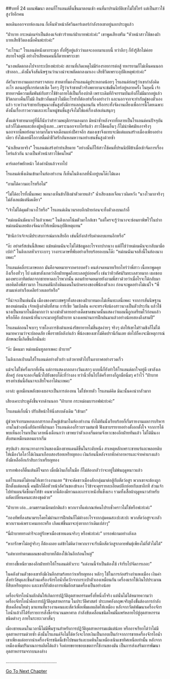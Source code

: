 ##บทที่ 24 แผนพัฒนา
ตอนที่โรแลนด์ตื่นขึ้นมาตอนเช้า คนที่มาปรนนิบัติเขาไม่ใช่ไทร์ แต่เป็นสาวใช้สูงวัยอีกคน


พอเดินออกจากห้องนอน ก็เห็นหัวหน้าอัศวินคาร์เตอร์กำลังรอเขาอยู่นอกประตูแล้ว


“ฝ่าบาท กระหม่อมจำเป็นต้องแจ้งข่าวร้ายแก่ฝ่าบาทพ่ะย่ะค่ะ” เขาพูดเสียงขรึม “หัวหน้าสาวใช้ของฝ่าบาทเสียชีวิตลงเมื่อคืนพ่ะย่ะค่ะ”


“อะไรนะ” โรแลนด์หนังตากระตุก ทั้งที่รู้อยู่แล้วว่าผลจะออกมาแบบนี้ ทว่าลึกๆ ก็ยังรู้สึกไม่ค่อยสบายใจอยู่ดี อย่างไรเสียคนคนนี้ก็ตายเพราะเขา


“นางพลัดตกลงไปจากระเบียงพ่ะย่ะค่ะ สถานที่เกิดเหตุไม่มีร่องรอยการต่อสู้ ทหารยามก็ไม่เห็นคนนอกเข้าออก...ดังนั้นจึงสันนิษฐานว่านางน่าจะพลัดตกลงมาเอง เสียชีวิตเพราะอุบัติเหตุพ่ะย่ะค่ะ”


อัศวินรายงานผลการตรวจสอบ สายตาที่มองโรแลนด์ดูประหลาดน้อยๆ โรแลนด์ย่อมรู้ว่าเขากำลังคิดอะไร ตอนอยู่ที่เกรย์คาสเซิล ใครๆ ก็รู้ว่าเจ้าชายตัวจริงพยายามจะข่มขืนไทร์อยู่หลายครั้ง ในยุคนี้ เจ้าชายอาจมีความสัมพันธ์กับสาวใช้ข้างกายได้เป็นเรื่องปกติ เพราะเดิมทีกิจกรรมบันเทิงก็ไม่มีมากอยู่แล้ว ชีวิตกลางคืนก็ไม่มี กินข้าวอิ่มเแล้วไม่มีอะไรทำก็ต้องทำเรื่องอย่างว่า และนอกจากจะทำกับคู่ของตัวเองแล้ว ระหว่างเจ้าชายกับขุนนางชั้นสูงยังมีการแลกคู่นอนกัน หรือกระทั่งจัดงานเลี้ยงเพื่อการนี้โดยเฉพาะ ดังนั้นเรื่องราวความเละเทะในหมู่ชนชั้นสูงจึงไม่ใช่แค่เรื่องล้อเล่นสนุกๆ


ตั้งแต่เจ้าชายมาอยู่ที่นี่ก็นับว่าสำรวมพฤติกรรมลงมาก มิหนำซ้ำหลังจากที่กลายเป็นโรแลนด์คนปัจจุบันแล้วก็ไม่เคยแตะต้องผู้หญิงเลย...เพราะนอกจากไทร์แล้ว สาวใช้คนอื่นๆ ก็ไม่น่าพิศมัยเอาจริงๆ นอกจากนี้พอย้อนเวลามาก็มาเจอเดือนแห่งปีศาจอีก สมองเขาจึงแทบจะมีแต่แผนสร้างเมืองเพียงอย่างเดียว ยังไม่เคยมีโอกาสดื่มด่ำชีวิตรักอันหอมหวานอย่างชนชั้นสูงด้วยซ้ำ


“น่าเสียดายจริง” โรแลนด์แสร้งทำท่าเสียดาย “อย่างนั้นก็ให้สาวใช้คนที่ปรนนิบัติข้าเมื่อเช้าจัดการเรื่องไทร์แล้วกัน นางเป็นหัวหน้าสาวใช้คนใหม่”


คาร์เตอร์พยักหน้า โค้งคำนับแล้วจากไป


โรแลนด์เพิ่งเดินเข้ามาในห้องทำงาน ก็เห็นไนติงเกลที่นั่งอยู่บนโต๊ะไม้แดง


“ถามได้ความอะไรหรือไม่”


“ไม่ได้อะไรทั้งนั้นเพคะ พอนางเห็นข้าก็ชิงฆ่าตัวตายแล้ว” น้ำเสียงเธอเจือแววผิดหวัง “นางไวมากจริงๆ ไม่ลังเลแม้แต่นิดเดียว”


“เจ้าไม่ได้คุมตัวนางไว้หรือ” โรแลนด์เดินวนรอบอีกฝ่ายก่อนจะทิ้งตัวลงบนเก้าอี้


“หม่อมฉันมัดนางไว้แล้วเพคะ” ไนติงเกลโน้มตัวมาใกล้เขา “แต่ใครจะรู้ว่านางจะซ่อนยาพิษไว้ในปาก หม่อมฉันเลยต้องจัดฉากให้เหมือนอุบัติเหตุแทน”


“ข้านึกว่าเจ้าจะมีประสบการณ์มากเสียอีก เช่นนี้ยังกล้ารับค่าตอบแทนอีกหรือ”


“อ๊ะ อย่าตรัสเช่นนี้สิเพคะ แม้หม่อมฉันจะไม่ได้ข้อมูลอะไรจากปากนาง แต่ก็ใช่ว่าหม่อมฉันจะกลับมามือเปล่า” ไนติงเกลหัวเราะเบาๆ วางกระดาษที่พับอย่างเรียบร้อยลงบนโต๊ะ “หม่อมฉันเจอสิ่งนี้ในห้องนางเพคะ”


โรแลนด์คลี่กระดาษออก มันคือจดหมายจากครอบครัว คนส่งจดหมายเรียกไทร์ว่าพี่สาว เนื้อหาพูดคุยถึงเรื่องทั่วๆ ไป แต่เขาสังเกตว่าอีกฝ่ายพูดถึงทะเลอยู่บ่อยครั้ง เช่นว่าทิวทัศน์ริมทะเลสวยมาก เธอชอบมองพระอาทิตย์ตกจากชายหาดอะไรพวกนั้น ตอนท้ายจดหมายยังถามพี่สาวด้วยว่าเมื่อไรจะได้กลับมา เธอคิดถึงพี่สาวมาก โรแลนด์นึกถึงดินแดนในปกครองของพี่น้องตัวเอง ก่อนจะพูดอย่างไม่แน่ใจ “พี่สามแห่งท่าเรือเคลียร์วอเตอร์หรือ”


“ก็น่าจะเป็นเช่นนั้น เมืองของพระเชษฐาทั้งสองของฝ่าบาทมองไม่เห็นทะเลนี่เพคะ จากการสันนิษฐานของหม่อมฉัน เจ้าหญิงลำดับที่สาม การ์เซีย วิมเบิลดัน คงจะทรงจับน้องสาวนางเป็นตัวประกัน แล้วใช้นางเป็นหมากในมือมากกว่า นางฆ่าตัวตายอย่างเด็ดขาดขนาดนั้นแสดงว่าแผนนี้ถูกเตรียมไว้ก่อนแล้ว หรือก็คือ ก่อนหน้าที่นางจะมาอยู่กับฝ่าบาท นางเคยผ่านการฝึกฝนมาแล้วอย่างน้อยสองถึงสามปี”


โรแลนด์ถอนใจเบาๆ ราชโองการชิงตำแหน่งรัชทายาทไม่สิ้นสุดง่ายๆ จริงๆ ต่อให้เขาไม่ร่วมชิงก็ไม่ได้หมายความว่าจะปลอดภัย เพื่อราชบัลลังก์แล้ว พี่น้องของเขาไม่คิดปรานีกันเลย ต่อไปก็คงจะมีเหตุการณ์ลักษณะนี้เกิดขึ้นอีกนั่นล่ะ


“อ๊ะ มีคนมา หม่อมฉันทูลลาเพคะ ฝ่าบาท”


ไนติงเกลเป่าลมใส่โรแลนด์อย่างยั่วเย้า แล้วหายตัวไปในอากาศอย่างรวดเร็ว


แม้จะไม่ใช่ครั้งแรกที่เห็น แต่การแสดงกลกลางวันแสกๆ แบบนี้ก็ยังทำให้โรแลนด์ตกใจอยู่ดี เขาลังเลสักครู่ ก่อนจะลองจิ้มนิ้วไปยังขอบโต๊ะที่ว่างลง ทว่านิ้วยื่นไปได้ครึ่งทางก็ถูกมือนิ่มๆ คว้าไว้ “ฝ่าบาท ทรงทำเช่นนี้อันนาจะเสียใจเอาได้นะเพคะ”


เอาล่ะ ดูเหมือนพลังของเธอจะเป็นการล่องหน ไม่ใช่หายตัว โรแลนด์คิด มิฉะนั้นคงน่ากลัวมาก


เสียงเคาะประตูดังขึ้นจากด้านนอก “ฝ่าบาท กระหม่อมบารอฟพ่ะย่ะค่ะ”


โรแลนด์เก็บนิ้ว ปรับสีหน้าให้นิ่งสงบดังเดิม “เข้ามา”


ผู้ช่วยเจ้ากรมหอบเอกสารกองใหญ่เข้ามาในห้องทำงาน ยังไม่ทันนั่งเรียบร้อยก็เริ่มรายงานผลการบริหารงานในช่วงหนึ่งสัปดาห์ที่ผ่านมา โรแลนด์เองก็รวบรวมสมาธิ ฟังเขาบรรยายอย่างตั้งอกตั้งใจ จากการได้พบเห็นอะไรมาเป็นเวลาหนึ่งเดือนกว่า เขาพบว่าตัวเองเริ่มตามจังหวะของอีกฝ่ายทันแล้ว ไม่ได้มึนงงสับสนเหมือนตอนแรกเริ่ม


สรุปแล้ว สถานะทางการเงินของเมืองชายแดนดีขึ้นในระดับหนึ่ง สาเหตุหลักเพราะขายแร่และพลอยดิบให้เมืองวิลโลว์ได้เงินมาเกือบสองร้อยเหรียญทอง เงินก้อนนี้หลังจากหักค่าอาหารและจ่ายค่าแรงแล้ว ยังมีเหลืออีกเก้าสิบกว่าเหรียญทอง


บารอฟเองก็ตื่นเต้นดีใจมาก เมื่อมีเงินเก็บในมือ ก็ไม่ต้องกลัวว่าจะอยู่ไม่พ้นฤดูหนาวแล้ว


แต่โรแลนด์ไม่ยอมให้เขาว่างงานเลย “ข้าจะคัดชาวเมืองสักกลุ่มมาต่อสู้กับสัตว์อสูร พวกเขาจะต้องถูกฝึกตั้งแต่ตอนนี้ คนฝึกก็คือหัวหน้าอัศวินของข้าเอง ไว้ข้าจะคุยรายละเอียดปลีกย่อยกับเขาอีกที ส่วนเจ้าไปทำแผนจัดซื้อมาให้ข้า คนพวกนี้ต้องมีทวนและเกราะหนังที่แข็งแรง รวมทั้งเสื้อผ้าฤดูหนาวสำหรับผลัดเปลี่ยนคนละสองชุดด้วย”


“ฝ่าบาท เอ่อ...ตามธรรมเนียมปกติแล้ว พวกเราก็แค่เกณฑ์คนไปรบชั่วคราวไม่ใช่หรือพ่ะย่ะค่ะ”


“กองทัพที่ลงสนามรบโดยไม่ผ่านการฝึกฝนก็ไม่ต่างอะไรจากกลุ่มคนสะเปะสะปะ พวกสัตว์อสูรจะกลัวพวกเราแค่เพราะคนเยอะหรือ เกิดแพ้ขึ้นมาจะยุ่งยากกว่าเดิมเปล่าๆ”


“นี่ฝ่าบาททรงดำริจะอยู่รักษาเมืองชายแดนจริงๆ หรือพ่ะย่ะค่ะ” บารอฟถามอย่างลังเล


“หากรักษาไม่อยู่จริงๆ ก็ต้องถอย แต่ข้าไม่คิดว่าพวกเราจะรับมือสัตว์อสูรกลายพันธุ์เพียงไม่กี่ตัวไม่ได้”


“แต่หากทำตามแผนของฝ่าบาทก็ต้องใช้เงินอีกก้อนใหญ่”


ท่าทางขี้เหนียวของอีกฝ่ายทำให้โรแลนด์หัวเราะ “แต่งานนี้จำเป็นต้องใช้ เจ้ารีบไปจัดการเถอะ”


ในคลังส่วนตัวของเขายังมีเงินอีกสามร้อยกว่าเหรียญทอง หลักๆ ใช้ในการก่อสร้างกำแพงเมือง เงินค่าสั่งทำวัสดุและชิ้นส่วนเครื่องจักรไอน้ำก็ควักจากกระเป๋าตัวเองเหมือนกัน เครื่องแรกใช้เงินไปประมาณยี่สิบเหรียญทอง และเขาก็ยังต้องการเพิ่มอีกสามเครื่องเป็นอย่างน้อย


เครื่องจักรไอน้ำผลักดันให้เกิดการปฏิวัติอุตสาหกรรมครั้งที่หนึ่งก็จริง แต่นั่นไม่ได้หมายความว่าเครื่องจักรไอน้ำคือการปฏิวัติอุตสาหกรรม ในประวัติศาสตร์ ประเทศอังกฤษเจริญถึงขั้นต้องการกำลังขับเคลื่อนใหม่ๆ มาแทนที่แรงงานคนและสัตว์เพื่อเพิ่มผลผลิตให้เหมือง หลังจากวัตต์พัฒนาเครื่องจักรไอน้ำแล้วก็ได้รับรายการสั่งซื้อจำนวนมหาศาล กำลังขับเคลื่อนชนิดใหม่นี้แพร่หลายไปสู่อุตสาหกรรมชนิดต่างๆ ภายในระยะเวลาสั้นๆ


เมืองชายแดนในเวลานี้ไม่มีพื้นฐานสำหรับการปฏิวัติอุตสาหกรรมแม้แต่น้อย หรืออาจเรียกได้ว่าไม่มีอุตสาหกรรมด้วยซ้ำ ดังนั้นโรแลนด์จึงไม่ได้หวังจะโกยเงินเป็นกอบเป็นกำจากการขายเครื่องจักรไอน้ำ เขาเพียงแต่อยากนำเครื่องจักรชนิดนี้เข้าไปขนแร่และบดหินในเหมืองเนินเขาทิศเหนือเท่านั้น หลังจากเหมืองเพิ่มปริมาณการผลิตได้แล้ว จึงค่อยขยายขอบเขตการใช้งานของมัน เป็นการส่งเสริมการพัฒนาอุตสาหกรรมจากบนลงล่าง


........................................


[Go To Next Chapter]( ./25.md)